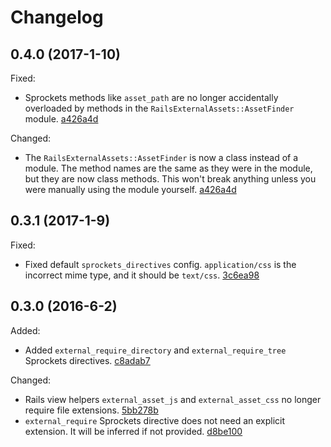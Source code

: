 # Changelog

## 0.4.0 (2017-1-10)

Fixed:

- Sprockets methods like `asset_path` are no longer accidentally overloaded by methods in the `RailsExternalAssets::AssetFinder` module. [a426a4d](../../commit/a426a4d)

Changed:

- The `RailsExternalAssets::AssetFinder` is now a class instead of a module. The method names are the same as they were in the module, but they are now class methods. This won't break anything unless you were manually using the module yourself. [a426a4d](../../commit/a426a4d)

## 0.3.1 (2017-1-9)

Fixed:

- Fixed default `sprockets_directives` config. `application/css` is the incorrect mime type, and it should be `text/css`. [3c6ea98](../../commit/3c6ea98)

## 0.3.0 (2016-6-2)

Added:

- Added `external_require_directory` and `external_require_tree` Sprockets directives. [c8adab7](../../commit/c8adab7)

Changed:

- Rails view helpers `external_asset_js` and `external_asset_css` no longer require file extensions. [5bb278b](../../commit/5bb278b)
- `external_require` Sprockets directive does not need an explicit extension. It will be inferred if not provided. [d8be100](../../commit/d8be100)
